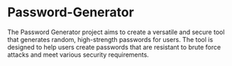 # Password-Generator
The Password Generator project aims to create a versatile and secure tool that generates random, high-strength passwords for users. The tool is designed to help users create passwords that are resistant to brute force attacks and meet various security requirements. 
